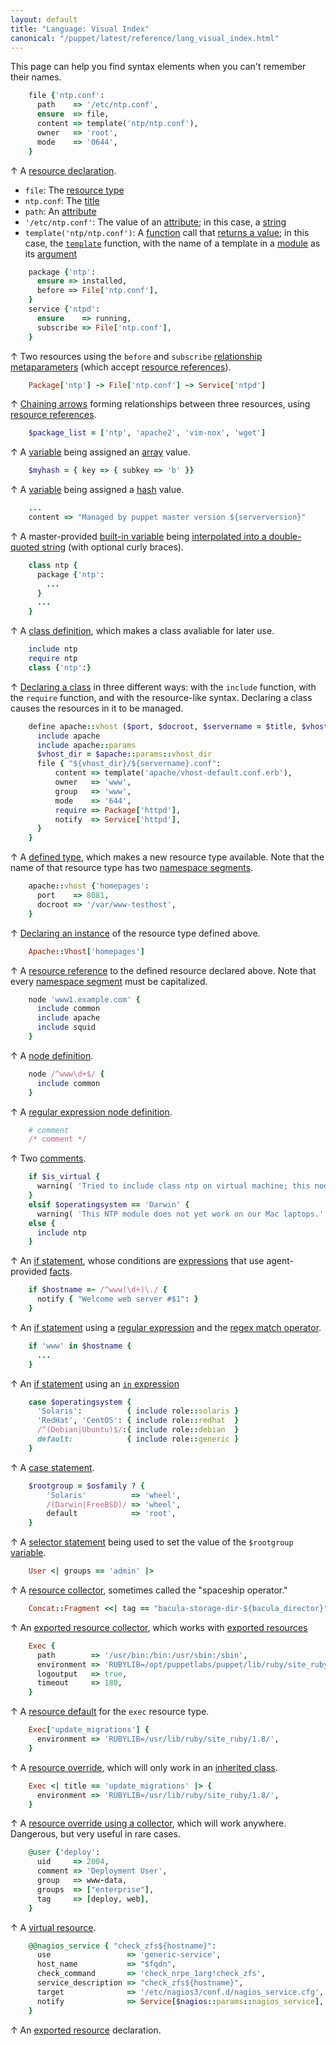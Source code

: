 ```yaml
---
layout: default
title: "Language: Visual Index"
canonical: "/puppet/latest/reference/lang_visual_index.html"
---
```



[resource]: ./lang_resources.html
[type]: ./lang_resources.html#resource-types
[title]: ./lang_resources.html#title
[attribute]: ./lang_resources.html#attributes
[string]: ./lang_data_string.html
[function]: ./lang_functions.html
[rvalue]: ./lang_functions.html#behavior
[template_func]: /guides/templating.html
[module]: modules_fundamentals.html
[argument]: ./lang_functions.html#arguments
[relationship_meta]: ./lang_relationships.html#relationship-metaparameters
[refs]: ./lang_data_resource_reference.html
[chaining]: ./lang_relationships.html#chaining-arrows
[variable]: ./lang_variables.html
[array]: ./lang_data_array.html
[hash]: ./lang_data_hash.html
[interpolation]: ./lang_data_string.html#variable-interpolation
[class_def]: ./lang_classes.html#defining-classes
[class_decl]: ./lang_classes.html#declaring-classes
[defined_type]: ./lang_defined_types.html
[namespace]: ./lang_namespaces.html
[defined_resource]: ./lang_defined_types.html#declaring-an-instance
[node]: ./lang_node_definitions.html
[regex_node]: ./lang_node_definitions.html#regular-expression-names
[comments]: ./lang_comments.html
[if]: ./lang_conditional.html#if-statements
[expressions]: ./lang_expressions.html
[built_in]: ./lang_variables.html#facts-and-built-in-variables
[facts]: ./lang_variables.html#facts
[regex]: ./lang_data_regexp.html
[regex_match]: ./lang_expressions.html#regex-match
[in]: ./lang_expressions.html#in
[case]: ./lang_conditional.html#case-statements
[selector]: ./lang_conditional.html#selectors
[collector]: ./lang_collectors.html
[export_collector]: ./lang_collectors.html#exported-resource-collectors
[export]: ./lang_exported.html
[defaults]: ./lang_defaults.html
[override]: ./lang_classes.html#overriding-resource-attributes
[inherits]: ./lang_classes.html#inheritance
[coll_override]: ./lang_resources_advanced.html#amending-attributes-with-a-collector
[virtual]: ./lang_virtual.html

This page can help you find syntax elements when you can't remember their names.


~~~ ruby
    file {'ntp.conf':
      path    => '/etc/ntp.conf',
      ensure  => file,
      content => template('ntp/ntp.conf'),
      owner   => 'root',
      mode    => '0644',
    }
~~~

↑ A [resource declaration][resource].

* `file`: The [resource type][type]
* `ntp.conf`: The [title][]
* `path`: An [attribute][]
* `'/etc/ntp.conf'`: The value of an [attribute][]; in this case, a [string][]
* `template('ntp/ntp.conf')`: A [function][] call that [returns a value][rvalue]; in this case, the [`template`][template_func] function, with the name of a template in a [module][] as its [argument][]

~~~ ruby
    package {'ntp':
      ensure => installed,
      before => File['ntp.conf'],
    }
    service {'ntpd':
      ensure    => running,
      subscribe => File['ntp.conf'],
    }
~~~

↑ Two resources using the `before` and `subscribe` [relationship metaparameters][relationship_meta] (which accept [resource references][refs]).

~~~ ruby
    Package['ntp'] -> File['ntp.conf'] ~> Service['ntpd']
~~~

↑ [Chaining arrows][chaining] forming relationships between three resources, using [resource references][refs].

~~~ ruby
    $package_list = ['ntp', 'apache2', 'vim-nox', 'wget']
~~~

↑ A [variable][] being assigned an [array][] value.

~~~ ruby
    $myhash = { key => { subkey => 'b' }}
~~~

↑ A [variable][] being assigned a [hash][] value.

~~~ ruby
    ...
    content => "Managed by puppet master version ${serverversion}"
~~~

↑ A master-provided [built-in variable][built_in] being [interpolated into a double-quoted string][interpolation] (with optional curly braces).


~~~ ruby
    class ntp {
      package {'ntp':
        ...
      }
      ...
    }
~~~

↑ A [class definition][class_def], which makes a class avaliable for later use.

~~~ ruby
    include ntp
    require ntp
    class {'ntp':}
~~~

↑ [Declaring a class][class_decl] in three different ways: with the `include` function, with the `require` function, and with the resource-like syntax. Declaring a class causes the resources in it to be managed.


~~~ ruby
    define apache::vhost ($port, $docroot, $servername = $title, $vhost_name = '*') {
      include apache
      include apache::params
      $vhost_dir = $apache::params::vhost_dir
      file { "${vhost_dir}/${servername}.conf":
          content => template('apache/vhost-default.conf.erb'),
          owner   => 'www',
          group   => 'www',
          mode    => '644',
          require => Package['httpd'],
          notify  => Service['httpd'],
      }
    }
~~~

↑ A [defined type][defined_type], which makes a new resource type available. Note that the name of that resource type has two [namespace segments][namespace].

~~~ ruby
    apache::vhost {'homepages':
      port    => 8081,
      docroot => '/var/www-testhost',
    }
~~~

↑ [Declaring an instance][defined_resource] of the resource type defined above.

~~~ ruby
    Apache::Vhost['homepages']
~~~

↑ A [resource reference][refs] to the defined resource declared above. Note that every [namespace segment][namespace] must be capitalized.

~~~ ruby
    node 'www1.example.com' {
      include common
      include apache
      include squid
    }
~~~

↑ A [node definition][node].

~~~ ruby
    node /^www\d+$/ {
      include common
    }
~~~

↑ A [regular expression node definition][regex_node].

~~~ ruby
    # comment
    /* comment */
~~~

↑ Two [comments][].


~~~ ruby
    if $is_virtual {
      warning( 'Tried to include class ntp on virtual machine; this node may be misclassified.' )
    }
    elsif $operatingsystem == 'Darwin' {
      warning( 'This NTP module does not yet work on our Mac laptops.' )
    else {
      include ntp
    }
~~~

↑ An [if statement][if], whose conditions are [expressions][] that use agent-provided [facts][].


~~~ ruby
    if $hostname =~ /^www(\d+)\./ {
      notify { "Welcome web server #$1": }
    }
~~~

↑ An [if statement][if] using a [regular expression][regex] and the [regex match operator][regex_match].

~~~ ruby
    if 'www' in $hostname {
      ...
    }
~~~

↑ An [if statement][if] using an [`in` expression][in]

~~~ ruby
    case $operatingsystem {
      'Solaris':          { include role::solaris }
      'RedHat', 'CentOS': { include role::redhat  }
      /^(Debian|Ubuntu)$/:{ include role::debian  }
      default:            { include role::generic }
    }
~~~

↑ A [case statement][case].

~~~ ruby
    $rootgroup = $osfamily ? {
        'Solaris'          => 'wheel',
        /(Darwin|FreeBSD)/ => 'wheel',
        default            => 'root',
    }
~~~

↑ A [selector statement][selector] being used to set the value of the `$rootgroup` [variable][].

~~~ ruby
    User <| groups == 'admin' |>
~~~

↑ A [resource collector][collector], sometimes called the "spaceship operator."

~~~ ruby
    Concat::Fragment <<| tag == "bacula-storage-dir-${bacula_director}" |>>
~~~

↑ An [exported resource collector][export_collector], which works with [exported resources][export]

~~~ ruby
    Exec {
      path        => '/usr/bin:/bin:/usr/sbin:/sbin',
      environment => 'RUBYLIB=/opt/puppetlabs/puppet/lib/ruby/site_ruby/2.1.0/',
      logoutput   => true,
      timeout     => 180,
    }
~~~

↑ A [resource default][defaults] for the `exec` resource type.

~~~ ruby
    Exec['update_migrations'] {
      environment => 'RUBYLIB=/usr/lib/ruby/site_ruby/1.8/',
    }
~~~

↑ A [resource override][override], which will only work in an [inherited class][inherits].

~~~ ruby
    Exec <| title == 'update_migrations' |> {
      environment => 'RUBYLIB=/usr/lib/ruby/site_ruby/1.8/',
    }
~~~

↑ A [resource override using a collector][coll_override], which will work anywhere. Dangerous, but very useful in rare cases.


~~~ ruby
    @user {'deploy':
      uid     => 2004,
      comment => 'Deployment User',
      group   => www-data,
      groups  => ["enterprise"],
      tag     => [deploy, web],
    }
~~~

↑ A [virtual resource][virtual].


~~~ ruby
    @@nagios_service { "check_zfs${hostname}":
      use                 => 'generic-service',
      host_name           => "$fqdn",
      check_command       => 'check_nrpe_1arg!check_zfs',
      service_description => "check_zfs${hostname}",
      target              => '/etc/nagios3/conf.d/nagios_service.cfg',
      notify              => Service[$nagios::params::nagios_service],
    }
~~~

↑ An [exported resource][export] declaration.

